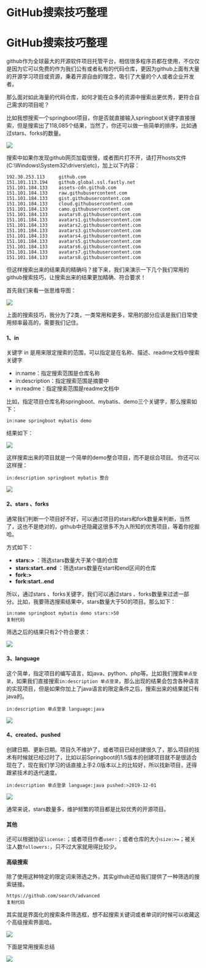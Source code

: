 # GitHub搜索技巧整理

# GitHub搜索技巧整理

github作为全球最大的开源软件项目托管平台，相信很多程序员都在使用，不仅仅是因为它可以免费的作为我们公有或者私有的代码仓库，更因为github上面有大量的开源学习项目或资源，秉着开源自由的理念，吸引了大量的个人或者企业开发者。

那么面对如此海量的代码仓库，如何才能在众多的资源中搜索出更优秀，更符合自己需求的项目呢？

比如我想搜索一个springboot项目，你是否就直接输入springboot关键字直接搜索，但是搜索出了118,085个结果，当然了，你还可以做一些简单的排序，比如通过stars、forks的数量。

![](/img/github1111.png)

搜索中如果你发现github网页加载很慢，或者图片打不开，请打开hosts文件(C:\Windows\System32\drivers\etc)，加上以下内容：

```
192.30.253.113     github.com
151.101.113.194    github.global.ssl.fastly.net
151.101.184.133    assets-cdn.github.com
151.101.184.133    raw.githubusercontent.com
151.101.184.133    gist.githubusercontent.com
151.101.184.133    cloud.githubusercontent.com
151.101.184.133    camo.githubusercontent.com
151.101.184.133    avatars0.githubusercontent.com
151.101.184.133    avatars1.githubusercontent.com
151.101.184.133    avatars2.githubusercontent.com
151.101.184.133    avatars3.githubusercontent.com
151.101.184.133    avatars4.githubusercontent.com
151.101.184.133    avatars5.githubusercontent.com
151.101.184.133    avatars6.githubusercontent.com
151.101.184.133    avatars7.githubusercontent.com
151.101.184.133    avatars8.githubusercontent.com
```

但这样搜索出来的结果真的精确吗？接下来，我们来演示一下几个我们常用的github搜索技巧，让搜索出来的结果更加精确、符合要求！

首先我们来看一张思维导图：

![](/img/github12222.png)

上面的搜索技巧，我分为了2类，一类常用和更多，常用的部分应该是我们日常使用频率最高的，需要我们记住。

#### 1、in

关键字 in 是用来限定搜索的范围，可以指定是在名称、描述、readme文档中搜索关键字

- in:name：指定搜索范围是仓库名称
- in:description：指定搜索范围是摘要中
- in:readme：指定搜索范围是readme文档中

比如，指定项目仓库名称springboot、mybatis、demo三个关键字，那么搜索如下：

```
in:name springboot mybatis demo
```

结果如下：

![](/img/github1333.png)

这样搜索出来的项目就是一个简单的demo整合项目，而不是综合项目。 你还可以这样搜：

```
in:description springboot mybatis 整合
```

![](/img/github1444.png)

#### 2、stars 、forks

通常我们判断一个项目好不好，可以通过项目的stars和fork数量来判断，当然了，这也不是绝对的，github中还隐藏这很多不为人所知的优秀项目，等着你挖掘哈。

方式如下：

- **stars:>** ：筛选stars数量大于某个值的仓库
- **stars:start..end** ：筛选stars数量在start和end区间的仓库
- **fork:>**
- **fork:start..end**

所以，通过stars 、forks关键字，我们可以通过stars 、forks数量来过滤一部分。比如，我要筛选搜索结果中，stars数量大于50的项目。那么如下：

```
in:name springboot mybatis demo stars:>50
复制代码
```

筛选之后的结果只有2个符合要求：

![](/img/github1555.png)

#### 3、language

这个简单，指定项目的编写语言，如java、python、php等。比如我们搜索`单点登录`，如果我们直接搜索`in:description 单点登录`，那么出现的结果会包含各种语言的实现项目，但是如果你加上了java语言的限定条件之后，搜索出来的结果就只有java的。

```
in:description 单点登录 language:java
```

![](/img/github1666.png)

#### 4、created、pushed

创建日期、更新日期。项目久不维护了，或者项目已经创建很久了，那么项目的技术有时候就已经过时了，比如以前Springboot的1.5版本的创建项目就不是很适合现在了，现在我们学习的话直接上手2.0版本以上的比较好，所以找新项目，还得跟紧技术的迭代速度。

```
in:description 单点登录 language:java pushed:>2019-12-01
```

![](/img/github1777.png)

通常来说，stars数量多，维护频繁的项目都是比较优秀的开源项目。

#### 其他

还可以根据协议`license:`；或者项目作者`user:`；或者仓库的大小`size:>=`；被关注人数`followers:`，只不过大家就用得比较少。

#### 高级搜索

除了使用这种特定的限定词来筛选之外，其实github还给我们提供了一种筛选的搜索链接。

```
https://github.com/search/advanced
复制代码
```

其实就是界面化的搜索条件筛选框，想不起搜索关键词或者单词的时候可以收藏这个高级搜索界面哈。

![](/img/github1888.png)

下面是常用搜索总结

![](/img/github搜索技巧.png)



